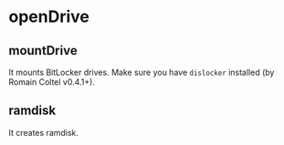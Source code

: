 # openDrive
## mountDrive
It mounts BitLocker drives. Make sure you have `dislocker` installed (by Romain Coltel v0.4.1+).

## ramdisk
It creates ramdisk.
